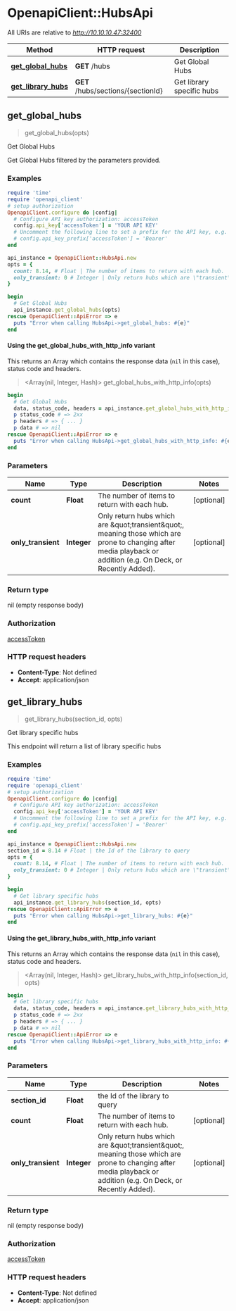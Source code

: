 # OpenapiClient::HubsApi

All URIs are relative to *http://10.10.10.47:32400*

| Method | HTTP request | Description |
| ------ | ------------ | ----------- |
| [**get_global_hubs**](HubsApi.md#get_global_hubs) | **GET** /hubs | Get Global Hubs |
| [**get_library_hubs**](HubsApi.md#get_library_hubs) | **GET** /hubs/sections/{sectionId} | Get library specific hubs |


## get_global_hubs

> get_global_hubs(opts)

Get Global Hubs

Get Global Hubs filtered by the parameters provided.

### Examples

```ruby
require 'time'
require 'openapi_client'
# setup authorization
OpenapiClient.configure do |config|
  # Configure API key authorization: accessToken
  config.api_key['accessToken'] = 'YOUR API KEY'
  # Uncomment the following line to set a prefix for the API key, e.g. 'Bearer' (defaults to nil)
  # config.api_key_prefix['accessToken'] = 'Bearer'
end

api_instance = OpenapiClient::HubsApi.new
opts = {
  count: 8.14, # Float | The number of items to return with each hub.
  only_transient: 0 # Integer | Only return hubs which are \"transient\", meaning those which are prone to changing after media playback or addition (e.g. On Deck, or Recently Added).
}

begin
  # Get Global Hubs
  api_instance.get_global_hubs(opts)
rescue OpenapiClient::ApiError => e
  puts "Error when calling HubsApi->get_global_hubs: #{e}"
end
```

#### Using the get_global_hubs_with_http_info variant

This returns an Array which contains the response data (`nil` in this case), status code and headers.

> <Array(nil, Integer, Hash)> get_global_hubs_with_http_info(opts)

```ruby
begin
  # Get Global Hubs
  data, status_code, headers = api_instance.get_global_hubs_with_http_info(opts)
  p status_code # => 2xx
  p headers # => { ... }
  p data # => nil
rescue OpenapiClient::ApiError => e
  puts "Error when calling HubsApi->get_global_hubs_with_http_info: #{e}"
end
```

### Parameters

| Name | Type | Description | Notes |
| ---- | ---- | ----------- | ----- |
| **count** | **Float** | The number of items to return with each hub. | [optional] |
| **only_transient** | **Integer** | Only return hubs which are \&quot;transient\&quot;, meaning those which are prone to changing after media playback or addition (e.g. On Deck, or Recently Added). | [optional] |

### Return type

nil (empty response body)

### Authorization

[accessToken](../README.md#accessToken)

### HTTP request headers

- **Content-Type**: Not defined
- **Accept**: application/json


## get_library_hubs

> get_library_hubs(section_id, opts)

Get library specific hubs

This endpoint will return a list of library specific hubs 

### Examples

```ruby
require 'time'
require 'openapi_client'
# setup authorization
OpenapiClient.configure do |config|
  # Configure API key authorization: accessToken
  config.api_key['accessToken'] = 'YOUR API KEY'
  # Uncomment the following line to set a prefix for the API key, e.g. 'Bearer' (defaults to nil)
  # config.api_key_prefix['accessToken'] = 'Bearer'
end

api_instance = OpenapiClient::HubsApi.new
section_id = 8.14 # Float | the Id of the library to query
opts = {
  count: 8.14, # Float | The number of items to return with each hub.
  only_transient: 0 # Integer | Only return hubs which are \"transient\", meaning those which are prone to changing after media playback or addition (e.g. On Deck, or Recently Added).
}

begin
  # Get library specific hubs
  api_instance.get_library_hubs(section_id, opts)
rescue OpenapiClient::ApiError => e
  puts "Error when calling HubsApi->get_library_hubs: #{e}"
end
```

#### Using the get_library_hubs_with_http_info variant

This returns an Array which contains the response data (`nil` in this case), status code and headers.

> <Array(nil, Integer, Hash)> get_library_hubs_with_http_info(section_id, opts)

```ruby
begin
  # Get library specific hubs
  data, status_code, headers = api_instance.get_library_hubs_with_http_info(section_id, opts)
  p status_code # => 2xx
  p headers # => { ... }
  p data # => nil
rescue OpenapiClient::ApiError => e
  puts "Error when calling HubsApi->get_library_hubs_with_http_info: #{e}"
end
```

### Parameters

| Name | Type | Description | Notes |
| ---- | ---- | ----------- | ----- |
| **section_id** | **Float** | the Id of the library to query |  |
| **count** | **Float** | The number of items to return with each hub. | [optional] |
| **only_transient** | **Integer** | Only return hubs which are \&quot;transient\&quot;, meaning those which are prone to changing after media playback or addition (e.g. On Deck, or Recently Added). | [optional] |

### Return type

nil (empty response body)

### Authorization

[accessToken](../README.md#accessToken)

### HTTP request headers

- **Content-Type**: Not defined
- **Accept**: application/json

